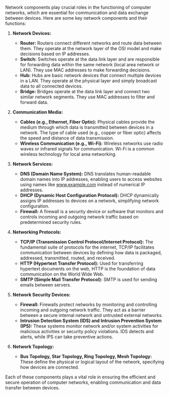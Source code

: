 Network components play crucial roles in the functioning of computer networks, which are essential for communication and data exchange between devices. Here are some key network components and their functions:

1. **Network Devices:**
   - **Router:** Routers connect different networks and route data between them. They operate at the network layer of the OSI model and make decisions based on IP addresses.
   - **Switch:** Switches operate at the data link layer and are responsible for forwarding data within the same network (local area network or LAN). They use MAC addresses to make forwarding decisions.
   - **Hub:** Hubs are basic network devices that connect multiple devices in a LAN. They operate at the physical layer and simply broadcast data to all connected devices.
   - **Bridge:** Bridges operate at the data link layer and connect two similar network segments. They use MAC addresses to filter and forward data.

2. **Communication Media:**
   - **Cables (e.g., Ethernet, Fiber Optic):** Physical cables provide the medium through which data is transmitted between devices in a network. The type of cable used (e.g., copper or fiber optic) affects the speed and distance of data transmission.
   - **Wireless Communication (e.g., Wi-Fi):** Wireless networks use radio waves or infrared signals for communication. Wi-Fi is a common wireless technology for local area networking.

3. **Network Services:**
   - **DNS (Domain Name System):** DNS translates human-readable domain names into IP addresses, enabling users to access websites using names like www.example.com instead of numerical IP addresses.
   - **DHCP (Dynamic Host Configuration Protocol):** DHCP dynamically assigns IP addresses to devices on a network, simplifying network configuration.
   - **Firewall:** A firewall is a security device or software that monitors and controls incoming and outgoing network traffic based on predetermined security rules.

4. **Networking Protocols:**
   - **TCP/IP (Transmission Control Protocol/Internet Protocol):** The fundamental suite of protocols for the internet, TCP/IP facilitates communication between devices by defining how data is packaged, addressed, transmitted, routed, and received.
   - **HTTP (Hypertext Transfer Protocol):** Used for transferring hypertext documents on the web, HTTP is the foundation of data communication on the World Wide Web.
   - **SMTP (Simple Mail Transfer Protocol):** SMTP is used for sending emails between servers.

5. **Network Security Devices:**
   - **Firewall:** Firewalls protect networks by monitoring and controlling incoming and outgoing network traffic. They act as a barrier between a secure internal network and untrusted external networks.
   - **Intrusion Detection System (IDS) and Intrusion Prevention System (IPS):** These systems monitor network and/or system activities for malicious activities or security policy violations. IDS detects and alerts, while IPS can take preventive actions.

6. **Network Topology:**
   - **Bus Topology, Star Topology, Ring Topology, Mesh Topology:** These define the physical or logical layout of the network, specifying how devices are connected.

Each of these components plays a vital role in ensuring the efficient and secure operation of computer networks, enabling communication and data transfer between devices.
